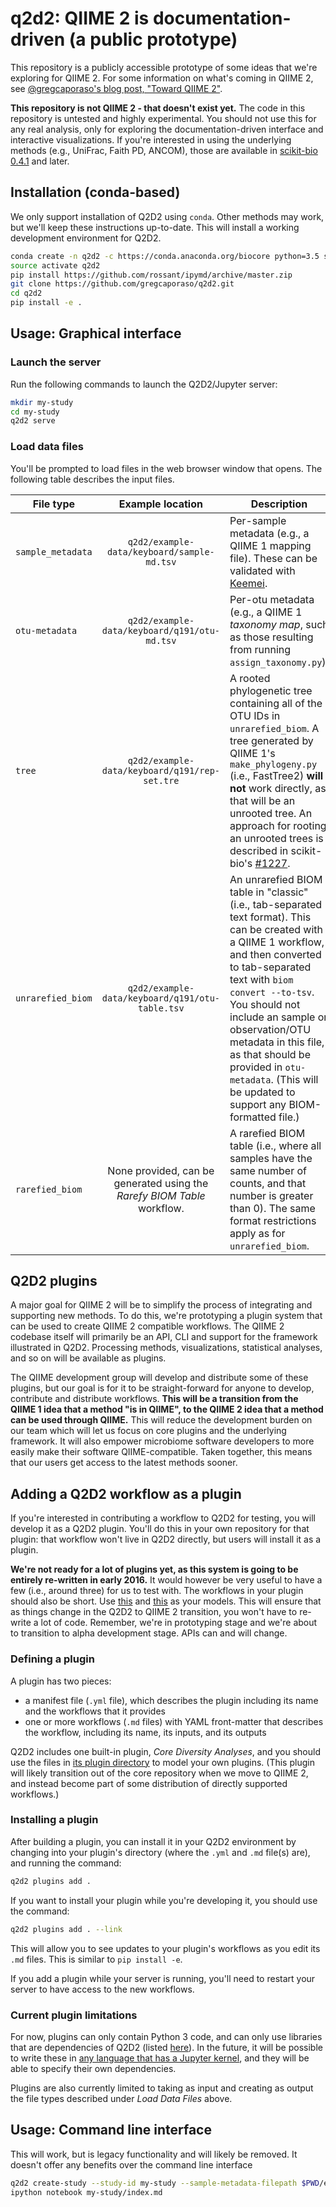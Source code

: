 # q2d2: QIIME 2 is documentation-driven (a public prototype)

This repository is a publicly accessible prototype of some ideas that we're exploring for QIIME 2. For some information on what's coming in QIIME 2, see [@gregcaporaso's blog post, "Toward QIIME 2"](https://qiime.wordpress.com/2015/10/30/toward-qiime-2/).

**This repository is not QIIME 2 - that doesn't exist yet.** The code in this repository is untested and highly experimental. You should not use this for any real analysis, only for exploring the documentation-driven interface and interactive visualizations. If you're interested in using the underlying methods (e.g., UniFrac, Faith PD, ANCOM), those are available in [scikit-bio 0.4.1](http://scikit-bio.org/) and later.

## Installation (conda-based)

We only support installation of Q2D2 using ``conda``. Other methods may work, but we'll keep these instructions up-to-date. This will install a working development environment for Q2D2.

```bash
conda create -n q2d2 -c https://conda.anaconda.org/biocore python=3.5 scikit-bio jupyter pyyaml
source activate q2d2
pip install https://github.com/rossant/ipymd/archive/master.zip
git clone https://github.com/gregcaporaso/q2d2.git
cd q2d2
pip install -e .
```

## Usage: Graphical interface

### Launch the server

Run the following commands to launch the Q2D2/Jupyter server:

```bash
mkdir my-study
cd my-study
q2d2 serve
```

### Load data files

You'll be prompted to load files in the web browser window that opens. The following table describes the input files.

|  File type  | Example location  | Description  |
|---|:-:|---|
| ``sample_metadata``  |  ``q2d2/example-data/keyboard/sample-md.tsv`` | Per-sample metadata (e.g., a QIIME 1 mapping file). These can be validated with [Keemei](http://keemei.qiime.org/).  |
| ``otu-metadata`` |  ``q2d2/example-data/keyboard/q191/otu-md.tsv`` | Per-otu metadata (e.g., a QIIME 1 *taxonomy map*, such as those resulting from running ``assign_taxonomy.py``). |
| ``tree``  |  ``q2d2/example-data/keyboard/q191/rep-set.tre`` | A rooted phylogenetic tree containing all of the OTU IDs in ``unrarefied_biom``. A tree generated by QIIME 1's ``make_phylogeny.py`` (i.e., FastTree2) **will not** work directly, as that will be an unrooted tree. An approach for rooting an unrooted trees is described in scikit-bio's [#1227](https://github.com/biocore/scikit-bio/issues/1227#issue-121285751). |
| ``unrarefied_biom``  |  ``q2d2/example-data/keyboard/q191/otu-table.tsv`` | An unrarefied BIOM table in "classic" (i.e., tab-separated text format). This can be created with a QIIME 1 workflow, and then converted to tab-separated text with ``biom convert --to-tsv``. You should not include an sample or observation/OTU metadata in this file, as that should be provided in ``otu-metadata``. (This will be updated to support any BIOM-formatted file.) |
| ``rarefied_biom``  |  None provided, can be generated using the *Rarefy BIOM Table* workflow. | A rarefied BIOM table (i.e., where all samples have the same number of counts, and that number is greater than 0). The same format restrictions apply as for ``unrarefied_biom``. |

## Q2D2 plugins

A major goal for QIIME 2 will be to simplify the process of integrating and supporting new methods. To do this, we're prototyping a plugin system that can be used to create QIIME 2 compatible workflows. The QIIME 2 codebase itself will primarily be an API, CLI and support for the framework illustrated in Q2D2. Processing methods, visualizations, statistical analyses, and so on will be available as plugins.

The QIIME development group will develop and distribute some of these plugins, but our goal is for it to be straight-forward for anyone to develop, contribute and distribute workflows. **This will be a transition from the QIIME 1 idea that a method "is in QIIME", to the QIIME 2 idea that a method can be used through QIIME.** This will reduce the development burden on our team which will let us focus on core plugins and the underlying framework. It will also empower microbiome software developers to more easily make their software QIIME-compatible. Taken together, this means that our users get access to the latest methods sooner.

## Adding a Q2D2 workflow as a plugin

If you're interested in contributing a workflow to Q2D2 for testing, you will develop it as a Q2D2 plugin. You'll do this in your own repository for that plugin: that workflow won't live in Q2D2 directly, but users will install it as a plugin.

**We're not ready for a lot of plugins yet, as this system is going to be entirely re-written in early 2016.** It would however be very useful to have a few (i.e., around three) for us to test with. The workflows in your plugin should also be short. Use [this](https://github.com/gregcaporaso/q2d2/blob/master/q2d2/plugins/core_diversity/biom-to-adiv.md) and [this](https://github.com/gregcaporaso/q2d2/blob/master/q2d2/plugins/core_diversity/rarefy-biom.md) as your models. This will ensure that as things change in the Q2D2 to QIIME 2 transition, you won't have to re-write a lot of code. Remember, we're in prototyping stage and we're about to transition to alpha development stage. APIs can and will change.  

### Defining a plugin

A plugin has two pieces:
 * a manifest file (``.yml`` file), which describes the plugin including its name and the workflows that it provides
 * one or more workflows (``.md`` files) with YAML front-matter that describes the workflow, including its name, its inputs, and its outputs

Q2D2 includes one built-in plugin, *Core Diversity Analyses*, and you should use the files in [its plugin directory](https://github.com/gregcaporaso/q2d2/tree/master/q2d2/plugins/core_diversity) to model your own plugins. (This plugin will likely transition out of the core repository when we move to QIIME 2, and instead become part of some distribution of directly supported workflows.)

### Installing a plugin

After building a plugin, you can install it in your Q2D2 environment by changing into your plugin's directory (where the ``.yml`` and ``.md`` file(s) are), and running the command:

```bash
q2d2 plugins add .
```

If you want to install your plugin while you're developing it, you should use the command:

```bash
q2d2 plugins add . --link
```

This will allow you to see updates to your plugin's workflows as you edit its ``.md`` files. This is similar to ``pip install -e``.

If you add a plugin while your server is running, you'll need to restart your server to have access to the new workflows.

### Current plugin limitations

For now, plugins can only contain Python 3 code, and can only use libraries that are dependencies of Q2D2 (listed [here](https://github.com/gregcaporaso/q2d2/blob/master/setup.py#L51)). In the future, it will be possible to write these in [any language that has a Jupyter kernel](https://github.com/ipython/ipython/wiki/IPython-kernels-for-other-languages), and they will be able to specify their own dependencies.

Plugins are also currently limited to taking as input and creating as output the file types described under *Load Data Files* above.

## Usage: Command line interface

This will work, but is legacy functionality and will likely be removed. It doesn't offer any benefits over the command line interface

```bash
q2d2 create-study --study-id my-study --sample-metadata-filepath $PWD/example-data/keyboard/sample-md.tsv --otu-metadata-filepath $PWD/example-data/keyboard/q191/otu-md.tsv --tree-filepath $PWD/example-data/keyboard/q191/rep-set.tre --unrarefied-biom-filepath $PWD/example-data/keyboard/q191/otu-table.tsv
ipython notebook my-study/index.md
```
